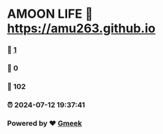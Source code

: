 # AMOON LIFE :link: https://amu263.github.io 
### :page_facing_up: [1](https://amu263.github.io/tag.html) 
### :speech_balloon: 0 
### :hibiscus: 102 
### :alarm_clock: 2024-07-12 19:37:41 
### Powered by :heart: [Gmeek](https://github.com/Meekdai/Gmeek)
